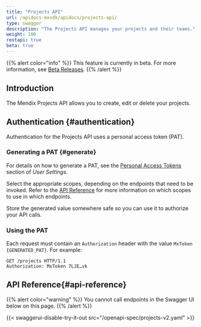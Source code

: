 ```yaml
---
title: "Projects API"
url: /apidocs-mxsdk/apidocs/projects-api/
type: swagger
description: "The Projects API manages your projects and their teams."
weight: 100
restapi: true
beta: true
---
```


{{% alert color="info" %}} This feature is currently in beta. For more information, see [Beta Releases](/releasenotes/beta-features/). {{% /alert %}}

## Introduction

The Mendix Projects API allows you to create, edit or delete your projects.

## Authentication {#authentication}

Authentication for the Projects API uses a personal access token (PAT).

### Generating a PAT {#generate}

For details on how to generate a PAT, see the [Personal Access Tokens](/community-tools/mendix-profile/user-settings/#pat) section of *User Settings*.

Select the appropriate scopes, depending on the endpoints that need to be invoked. Refer to the [API Reference](#api-reference) for more information on which scopes to use in which endpoints.

Store the generated value somewhere safe so you can use it to authorize your API calls.

### Using the PAT

Each request must contain an `Authorization` header with the value `MxToken {GENERATED_PAT}`. For example:

```http
GET /projects HTTP/1.1
Authorization: MxToken 7LJE…vk
```

## API Reference{#api-reference}

{{% alert color="warning" %}}
You cannot call endpoints in the Swagger UI below on this page.
{{% /alert %}}

{{< swaggerui-disable-try-it-out src="/openapi-spec/projects-v2.yaml"  >}}
